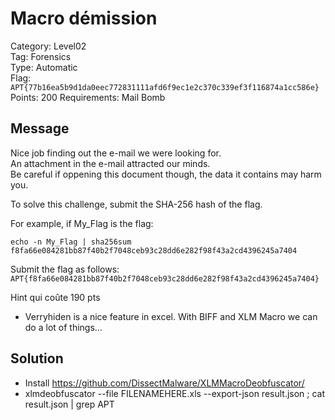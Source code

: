 # Macro démission

Category: Level02  
Tag: Forensics  
Type: Automatic  
Flag: `APT{77b16ea5b9d1da0eec772831111afd6f9ec1e2c370c339ef3f116874a1cc586e}`  
Points: 200
Requirements: Mail Bomb

## Message

Nice job finding out the e-mail we were looking for.  
An attachment in the e-mail attracted our minds.  
Be careful if oppening this document though, the data it contains may harm you.  

 To solve this challenge, submit the SHA-256 hash of the flag.

For example, if My_Flag is the flag:
```
echo -n My_Flag | sha256sum
f8fa66e084281bb87f40b2f7048ceb93c28dd6e282f98f43a2cd4396245a7404
```

Submit the flag as follows:  
`APT{f8fa66e084281bb87f40b2f7048ceb93c28dd6e282f98f43a2cd4396245a7404}`

Hint qui coûte 190 pts
 - Verryhiden is a nice feature in excel. With BIFF and XLM Macro we can do a lot of things...

## Solution
 
 - Install https://github.com/DissectMalware/XLMMacroDeobfuscator/
 - xlmdeobfuscator --file FILENAMEHERE.xls  --export-json result.json ; cat result.json | grep APT
